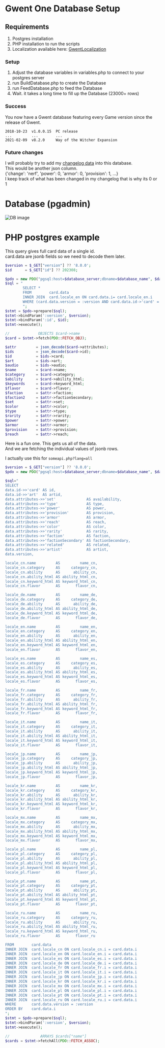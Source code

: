 ﻿# Gwent One Database Setup

## Requirements
1. Postgres installation
2. PHP installation to run the scripts
3. Localization available here: [GwentLocalization](https://github.com/teddybee-r/GwentLocalization "github.com/teddybee-r/GwentLocalization")  

### Setup
1. Adjust the database variables in variables.php to connect to your postgres server
2. run BuildDatabase.php to create the Database
3. run FeedDatabase.php to feed the Database
4. Wait. it takes a long time to fill up the Database (23000+ rows)

### Success
You now have a Gwent database featuring every Game version since the release of Gwent.  
```
2018-10-23  v1.0.0.15  PC release  
...         ...        ...  
2021-02-09  v8.2.0     Way of the Witcher Expansion
```

### Future changes
I will probably try to add my [changelog data](https://gwent.one/en/cards/changelog/ "gwent.one/en/cards/changelog/") into this database.  
This would be another json column.  
{'change': 'nerf', 'power': 0, 'armor': 0, 'provision': 1, ...}  
I keep track of what has been changed in my changelog that is why its 0 or 1

# Database (pgadmin)
![DB image](database.png)

# PHP postgres example
This query gives full card data of a single id.  
card.data are jsonb fields so we need to decode them later.
```php
$version = $_GET["version"] ?? '8.0.0';
$id      = $_GET["id"] ?? 202308;

$pdo = new PDO("pgsql:host=$database_server;dbname=$database_name", $database_user, $database_pass);
$sql = "
        SELECT *     
        FROM        card.data
        INNER JOIN  card.locale_en ON card.data.i= card.locale_en.i
        WHERE (card.data.version = :version AND card.data.id->'card' = :id)
        ";
$stmt = $pdo->prepare($sql);
$stmt->bindParam(':version', $version);
$stmt->bindParam(':id', $id);
$stmt->execute();

//             OBJECTS $card->name
$card = $stmt->fetch(PDO::FETCH_OBJ);

$attr         = json_decode($card->attributes);
$ids          = json_decode($card->id);
$id           = $ids->card;
$art          = $ids->art;
$audio        = $ids->audio;
$name         = $card->name;
$category     = $card->category;
$ability      = $card->ability_html;
$keywords     = $card->keyword_html;
$flavor       = $card->flavor;
$faction      = $attr->faction;
$faction2     = $attr->factionSecondary;
$set          = $attr->set;
$color        = $attr->color;
$type         = $attr->type;
$rarity       = $attr->rarity;
$power        = $attr->power;
$armor        = $attr->armor;
$provision    = $attr->provision;
$reach	      = $attr->reach;
```
Here is a fun one. This gets us all of the data.  
And we are fetching the individual values of jsonb rows.  

I actually use this for `someapi.php?lang=all`
```php
$version = $_GET["version"] ?? '8.0.0';
$pdo = new PDO("pgsql:host=$database_server;dbname=$database_name", $database_user, $database_pass);

$sql="
SELECT 
data.id->>'card' AS id,
data.id->>'art'  AS artid,
data.attributes->>'set'              AS availability,
data.attributes->>'type'             AS type,
data.attributes->>'power'            AS power,
data.attributes->>'provision'        AS provision,
data.attributes->>'armor'            AS armor,
data.attributes->>'reach'            AS reach,
data.attributes->>'color'            AS color,
data.attributes->>'rarity'           AS rarity,
data.attributes->>'faction'          AS faction,
data.attributes->>'factionSecondary' AS factionSecondary,
data.attributes->>'related'          AS related,
data.attributes->>'artist'           AS artist,
data.version,

locale_cn.name         AS         name_cn,
locale_cn.category     AS     category_cn,
locale_cn.ability      AS      ability_cn,
locale_cn.ability_html AS ability_html_cn,
locale_cn.keyword_html AS keyword_html_cn,
locale_cn.flavor       AS       flavor_cn,

locale_de.name         AS         name_de,
locale_de.category     AS     category_de,
locale_de.ability      AS      ability_de,
locale_de.ability_html AS ability_html_de,
locale_de.keyword_html AS keyword_html_de,
locale_de.flavor       AS       flavor_de,

locale_en.name         AS         name_en,
locale_en.category     AS     category_en,
locale_en.ability      AS      ability_en,
locale_en.ability_html AS ability_html_en,
locale_en.keyword_html AS keyword_html_en,
locale_en.flavor       AS       flavor_en,

locale_es.name         AS         name_es,
locale_es.category     AS     category_es,
locale_es.ability      AS      ability_es,
locale_es.ability_html AS ability_html_es,
locale_es.keyword_html AS keyword_html_es,
locale_es.flavor       AS       flavor_es,

locale_fr.name         AS         name_fr,
locale_fr.category     AS     category_fr,
locale_fr.ability      AS      ability_fr,
locale_fr.ability_html AS ability_html_fr,
locale_fr.keyword_html AS keyword_html_fr,
locale_fr.flavor       AS       flavor_fr,

locale_it.name         AS         name_it,
locale_it.category     AS     category_it,
locale_it.ability      AS      ability_it,
locale_it.ability_html AS ability_html_it,
locale_it.keyword_html AS keyword_html_it,
locale_it.flavor       AS       flavor_it,

locale_jp.name         AS         name_jp,
locale_jp.category     AS     category_jp,
locale_jp.ability      AS      ability_jp,
locale_jp.ability_html AS ability_html_jp,
locale_jp.keyword_html AS keyword_html_jp,
locale_jp.flavor       AS       flavor_jp,

locale_kr.name         AS         name_kr,
locale_kr.category     AS     category_kr,
locale_kr.ability      AS      ability_kr,
locale_kr.ability_html AS ability_html_kr,
locale_kr.keyword_html AS keyword_html_kr,
locale_kr.flavor       AS       flavor_kr,

locale_mx.name         AS         name_mx,
locale_mx.category     AS     category_mx,
locale_mx.ability      AS      ability_mx,
locale_mx.ability_html AS ability_html_mx,
locale_mx.keyword_html AS keyword_html_mx,
locale_mx.flavor       AS       flavor_mx,

locale_pl.name         AS         name_pl,
locale_pl.category     AS     category_pl,
locale_pl.ability      AS      ability_pl,
locale_pl.ability_html AS ability_html_pl,
locale_pl.keyword_html AS keyword_html_pl,
locale_pl.flavor       AS       flavor_pl,

locale_pt.name         AS         name_pt,
locale_pt.category     AS     category_pt,
locale_pt.ability      AS      ability_pt,
locale_pt.ability_html AS ability_html_pt,
locale_pt.keyword_html AS keyword_html_pt,
locale_pt.flavor       AS       flavor_pt,

locale_ru.name         AS         name_ru,
locale_ru.category     AS     category_ru,
locale_ru.ability      AS      ability_ru,
locale_ru.ability_html AS ability_html_ru,
locale_ru.keyword_html AS keyword_html_ru,
locale_ru.flavor       AS       flavor_ru

FROM        card.data
INNER JOIN  card.locale_cn ON card.locale_cn.i = card.data.i
INNER JOIN  card.locale_en ON card.locale_en.i = card.data.i
INNER JOIN  card.locale_es ON card.locale_es.i = card.data.i
INNER JOIN  card.locale_de ON card.locale_de.i = card.data.i
INNER JOIN  card.locale_fr ON card.locale_fr.i = card.data.i
INNER JOIN  card.locale_it ON card.locale_it.i = card.data.i
INNER JOIN  card.locale_jp ON card.locale_jp.i = card.data.i
INNER JOIN  card.locale_kr ON card.locale_kr.i = card.data.i
INNER JOIN  card.locale_mx ON card.locale_mx.i = card.data.i
INNER JOIN  card.locale_pl ON card.locale_pl.i = card.data.i
INNER JOIN  card.locale_pt ON card.locale_pt.i = card.data.i
INNER JOIN  card.locale_ru ON card.locale_ru.i = card.data.i
WHERE       card.data.version = :version
ORDER BY    card.data.i
";
$stmt = $pdo->prepare($sql);
$stmt->bindParam(':version', $version);
$stmt->execute();

//              ARRAYS $cards["name"]
$cards = $stmt->fetchAll(PDO::FETCH_ASSOC);
```